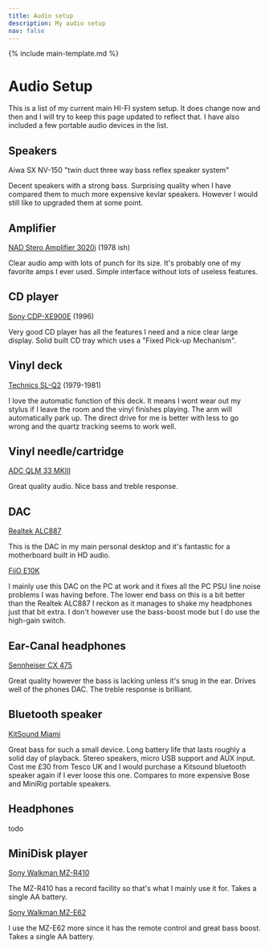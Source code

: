```yaml
---
title: Audio setup
description: My audio setup
nav: false
---
```


{% include main-template.md %}

# Audio Setup

This is a list of my current main HI-FI system setup. It does change now and then and I will try to keep this page updated to reflect that. I have also included a few portable audio devices in the list.

## Speakers

Aiwa SX NV-150 "twin duct three way bass reflex speaker system"

Decent speakers with a strong bass. Surprising quality when I have compared them to much more expensive kevlar speakers. However I would still like to upgraded them at some point.

## Amplifier

[NAD Stero Amplifier 3020i](https://en.wikipedia.org/wiki/NAD_3020) (1978 ish)

Clear audio amp with lots of punch for its size. It's probably one of my favorite amps I ever used. Simple interface without lots of useless features.

## CD player

[Sony CDP-XE900E](http://www.audioreview.com/product/digital-sources/cd-players/sony/cdp-xe900.html) (1996)

Very good CD player has all the features I need and a nice clear large display. Solid built CD tray which uses a "Fixed Pick-up Mechanism".

## Vinyl deck

[Technics SL-Q2](https://www.vinylengine.com/library/technics/sl-q2.shtml) (1979-1981)

I love the automatic function of this deck. It means I wont wear out my stylus if I leave the room and the vinyl finishes playing. The arm will automatically park up. The direct drive for me is better with less to go wrong and the quartz tracking seems to work well.

## Vinyl needle/cartridge

[ADC QLM 33 MKIII](https://www.turntableneedles.com/RSQ33-Type-Needle-for-ADC-QLM-33-MKIII--our-Needle-111-DEC_p_856.html)

Great quality audio. Nice bass and treble response.

## DAC

[Realtek ALC887]()

This is the DAC in my main personal desktop and it's fantastic for a motherboard built in HD audio.

[FiiO E10K](https://www.headfonia.com/fiio-e10k-classic-reborn/)

I mainly use this DAC on the PC at work and it fixes all the PC PSU line noise problems I was having before. The lower end bass on this is a bit better than the Realtek ALC887 I reckon as it manages to shake my headphones just that bit extra. I don't however use the bass-boost mode but I do use the high-gain switch.

## Ear-Canal headphones

[Sennheiser CX 475](https://www.stuff.tv/sennheiser/cx-475/review)

Great quality however the bass is lacking unless it's snug in the ear. Drives well of the phones DAC. The treble response is brilliant.

## Bluetooth speaker

[KitSound Miami](https://mcd.kitsound.co.uk/product/details/35929/KitSound/Miami_Wireless_Speaker_Tesco_Exclusive/Wired_Speakers/)

Great bass for such a small device. Long battery life that lasts roughly a solid day of playback. Stereo speakers, micro USB support and AUX input. Cost me £30 from Tesco UK and I would purchase a Kitsound bluetooth speaker again if I ever loose this one. Compares to more expensive Bose and MiniRig portable speakers.

## Headphones

todo

## MiniDisk player

[Sony Walkman MZ-R410](http://www.minidisc.org/part_Sony_MZ-R410.html)

The MZ-R410 has a record facility so that's what I mainly use it for. Takes a single AA battery.

[Sony Walkman MZ-E62](http://www.minidisc.org/part_Sony_MZ-E60.html)

I use the MZ-E62 more since it has the remote control and great bass boost. Takes a single AA battery.
